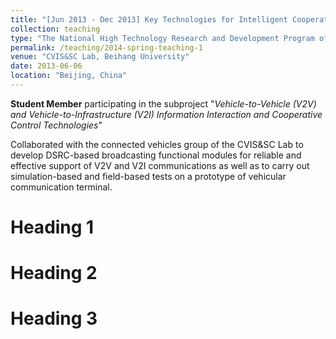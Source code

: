 ```yaml
---
title: "[Jun 2013 - Dec 2013] Key Technologies for Intelligent Cooperative Vehicle-Infrastructure Systems"
collection: teaching
type: "The National High Technology Research and Development Program of China (863 Program)"
permalink: /teaching/2014-spring-teaching-1
venue: "CVIS&SC Lab, Beihang University"
date: 2013-06-06
location: "Beijing, China"
---
```


**Student Member** participating in the subproject "*Vehicle-to-Vehicle (V2V) and Vehicle-to-Infrastructure (V2I) Information Interaction and Cooperative Control Technologies*"

Collaborated with the connected vehicles group of the CVIS&SC Lab to develop DSRC-based broadcasting functional modules for reliable and effective support of V2V and V2I communications as well as to carry out simulation-based and field-based tests on a prototype of vehicular communication terminal.

Heading 1
======

Heading 2
======

Heading 3
======
